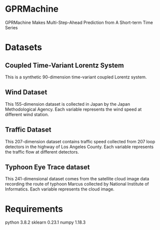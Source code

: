 # GPRMachine
GPRMachine Makes Multi-Step-Ahead Prediction from A Short-term Time Series

# Datasets
## Coupled Time-Variant Lorentz System
This is a synthetic 90-dimension time-variant coupled Lorentz system.

## Wind Dataset
This 155-dimension dataset is collected in Japan by the Japan Methodological Agency. Each variable represents the wind speed at different wind station.

## Traffic Dataset
This 207-dimension dataset contains traffic speed collected from 207 loop detectors in the highway of Los Angeles County. Each variable represents the traffic flow at different detectors.

## Typhoon Eye Trace dataset
This 241-dimensional dataset comes from the satellite cloud image data recording the route of typhoon Marcus collected by National Institute of Informatics. Each variable represents the cloud image.

# Requirements
python 3.8.2
sklearn 0.23.1
numpy 1.18.3
